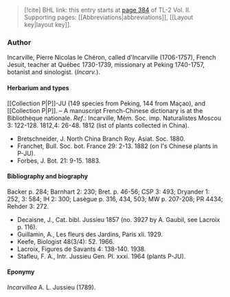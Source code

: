 > [!cite] BHL link: this entry starts at [page 384](https://www.biodiversitylibrary.org/item/103253#page/410/mode/1up) of TL-2 Vol. II.
> Supporting pages: [[Abbreviations|abbreviations]], [[Layout key|layout key]].

### Author

Incarville, Pierre Nicolas le Chéron, called d'Incarville (1706-1757), French Jesuit, teacher at Québec 1730-1739, missionary at Peking 1740-1757, botanist and sinologist. (*Incarv.*).

#### Herbarium and types

[[Collection P|P]]-JU (149 species from Peking, 144 from Maçao), and [[Collection P|P]]. – A manuscript French-Chinese dictionary is at the Bibliothèque nationale.
*Ref*.: Incarville, Mém. Soc. imp. Naturalistes Moscou 3: 122-128. 1812,4: 26-48. 1812 (list of plants collected in China).
- Bretschneider, J. North China Branch Roy. Asiat. Soc. 1880.
- Franchet, Bull. Soc. bot. France 29: 2-13. 1882 (on I's Chinese plants in P-JU).
- Forbes, J. Bot. 21: 9-15. 1883.

#### Bibliography and biography

Backer p. 284; Barnhart 2: 230; Bret. p. 46-56; CSP 3: 493; Dryander 1: 252, 3: 584; IH 2: 300; Lasègue p. 316, 434, 503; MW p. 207-208; PR 4434; Rehder 3: 272.
- Decaisne, J., Cat. bibl. Jussieu 1857 (no. 3927 by A. Gaubil, see Lacroix p. 116).
- Guillamin, A., Les fleurs des Jardins, Paris xli. 1929.
- Keefe, Biologist 48(3/4): 52. 1966.
- Lacroix, Figures de Savants 4: 138-140. 1938.
- Stafleu, F. A., Intr. Jussieu Gen. Pl. xxxi. 1964 (plants P-JU).

#### Eponymy

*Incarvillea* A. L. Jussieu (1789).

